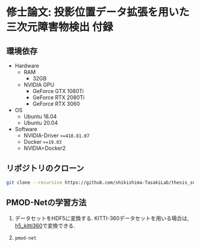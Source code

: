# 修士論文: 投影位置データ拡張を用いた三次元障害物検出 付録

## 環境依存

- Hardware
  - RAM
    - 32GB
  - NVIDIA GPU
    - GeForce GTX 1080Ti
    - GeForce RTX 2080Ti
    - GeForce RTX 3060
- OS
  - Ubuntu 18.04
  - Ubuntu 20.04
- Software
  - NVIDIA-Driver `>=418.81.07`
  - Docker `>=19.03`
  - NVIDIA=Docker2

## リポジトリのクローン

```bash
git clone --recursive https://github.com/shikishima-TasakiLab/thesis_supplement.git
```

## PMOD-Netの学習方法

1. データセットをHDF5に変換する. KITTI-360データセットを用いる場合は, [h5_kitti360](./h5_kitti360)で変換できる.

1. `pmod-net`
